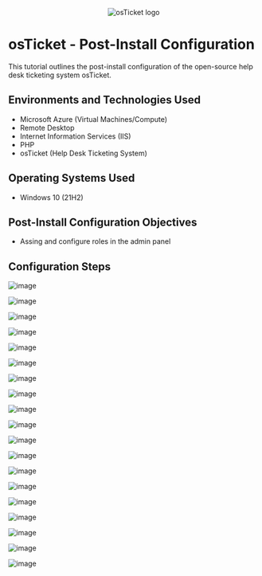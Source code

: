 <p align="center">
<img src="https://i.imgur.com/Clzj7Xs.png" alt="osTicket logo"/>
<h1>osTicket - Post-Install Configuration</h1>
This tutorial outlines the post-install configuration of the open-source help desk ticketing system osTicket.<br />


<h2>Environments and Technologies Used</h2>

- Microsoft Azure (Virtual Machines/Compute)
- Remote Desktop
- Internet Information Services (IIS)
- PHP
- osTicket (Help Desk Ticketing System)
<h2>Operating Systems Used </h2>

- Windows 10</b> (21H2)

<h2>Post-Install Configuration Objectives</h2>

- Assing and configure roles in the admin panel


<h2>Configuration Steps</h2>

![image](https://github.com/ricmarcano/osTicket-post-installation/assets/141169092/08af011f-d12b-4a60-9c8c-25384ee2f7ed)

![image](https://github.com/ricmarcano/osTicket-post-installation/assets/141169092/2415811e-c291-4aae-99d8-055e22d5c115)

![image](https://github.com/ricmarcano/osTicket-post-installation/assets/141169092/6037f102-aff6-4a26-bda8-17bbfb90973f)

![image](https://github.com/ricmarcano/osTicket-post-installation/assets/141169092/aebbf166-6863-4b67-8dfa-23a9ab4960a3)

![image](https://github.com/ricmarcano/osTicket-post-installation/assets/141169092/d29eb853-26b7-49fe-9376-1bd150bec721)

![image](https://github.com/ricmarcano/osTicket-post-installation/assets/141169092/2cc5103e-ee73-40a3-bbd2-836af551b3ef)

![image](https://github.com/ricmarcano/osTicket-post-installation/assets/141169092/56dd3fb8-7daf-419e-a914-67369fae6eb3)

![image](https://github.com/ricmarcano/osTicket-post-installation/assets/141169092/69a78a49-606b-4799-abe0-ade3acdd8ed3)

![image](https://github.com/ricmarcano/osTicket-post-installation/assets/141169092/3f866a61-cc8d-4def-8d9a-d569ea718f69)

![image](https://github.com/ricmarcano/osTicket-post-installation/assets/141169092/e26aeec7-ea28-4d16-acb5-f51fa6dad999)

![image](https://github.com/ricmarcano/osTicket-post-installation/assets/141169092/5cba0c31-79e8-4e4f-9a58-45a6a88e5412)

![image](https://github.com/ricmarcano/osTicket-post-installation/assets/141169092/88c4b2fe-cf4e-478a-9057-ee41b0c10878)

![image](https://github.com/ricmarcano/osTicket-post-installation/assets/141169092/c0f4ab99-715a-4b7f-b7b1-6380b84a3f71)

![image](https://github.com/ricmarcano/osTicket-post-installation/assets/141169092/d0c752dc-024e-4bda-b0e8-5226031f4552)

![image](https://github.com/ricmarcano/osTicket-post-installation/assets/141169092/14016463-f4ad-488e-ac6f-2afc0590098d)

![image](https://github.com/ricmarcano/osTicket-post-installation/assets/141169092/91dbf8be-053e-481f-aefd-af0e05d69e19)

![image](https://github.com/ricmarcano/osTicket-post-installation/assets/141169092/16871982-2e0a-42ff-abba-a643a8fe6da9)

![image](https://github.com/ricmarcano/osTicket-post-installation/assets/141169092/6930efd7-1aa4-43a0-a1ab-b048759a15ae)

![image](https://github.com/ricmarcano/osTicket-post-installation/assets/141169092/9da7f28b-b613-4067-99bd-434dd18840ea)
